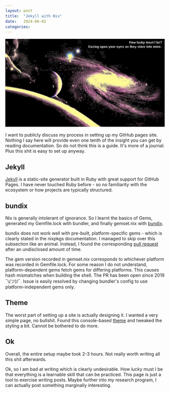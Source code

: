 ```yaml
---
layout: post
title:  "Jekyll with Nix"
date:   2024-06-02
categories:
---
```


<!-- output -->
<img src="/assets/gazing.jpg" alt='Image of a swirling, purple-yellow galaxy shining on two planets.' class="responsive-img">


I want to publicly discuss my process in setting up my GitHub pages site. Nothing I say here will provide even one tenth of the insight you can get by reading documentation. So do not think this is a guide. It's more of a journal. Plus this shit is easy to set up anyway.

## Jekyll
[Jekyll](https://jekyllrb.com/) is a static-site generator built in Ruby with great support for GitHub Pages. I have never touched Ruby before - so no familiarity with the ecosystem or how projects are typically structured.

## bundix
Nix is generally intolerant of ignorance. So I learnt the basics of Gems, generated my Gemfile.lock with bundler, and finally gemset.nix with [bundix](https://github.com/nix-community/bundix).

bundix does not work well with pre-built, platform-specific gems - which is clearly stated in the nixpkgs documentation. I managed to skip over this subsection like an animal. Instead, I found the corresponding [pull request](https://github.com/nix-community/bundix/pull/68) after an undisclosed amount of time.

The gem version recorded in gemset.nix corresponds to whichever platform was recorded in Gemfile.lock. For some reason I do not understand, platform-dependent gems fetch gems for differing platforms. This causes hash mismatches when building the shell. The PR has been open since 2019 ¯\\_(ツ)_/¯. Issue is easily resolved by changing bundler's config to use platform-independent gems only.

## Theme
The worst part of setting up a site is actually designing it. I wanted a very simple page, no bullshit. Found this console-based [theme](https://github.com/b2a3e8/jekyll-theme-console) and tweaked the styling a bit. Cannot be bothered to do more.

## Ok
Overall, the entire setup maybe took 2-3 hours. Not really worth writing all this shit afterwards.

Ok, so I am bad at writing which is clearly undesirable. How lucky must I be that everything is a learnable skill that can be practiced. This page is just a tool to exercise writing posts. Maybe further into my research program, I can actually post something marginally interesting.
